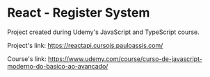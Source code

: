 # React - Register System

Project created during Udemy's JavaScript and TypeScript course.

Project's link: https://reactapi.cursojs.pauloassis.com/

Course's link: https://www.udemy.com/course/curso-de-javascript-moderno-do-basico-ao-avancado/
